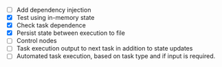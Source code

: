 - [ ] Add dependency injection
- [X] Test using in-memory state
- [X] Check task dependence
- [X] Persist state between execution to file
- [ ] Control nodes
- [ ] Task execution output to next task in addition to state updates
- [ ] Automated task execution, based on task type and if input is required.
